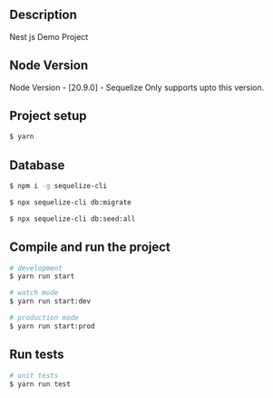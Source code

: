 ## Description
Nest js Demo Project

## Node Version
Node Version - [20.9.0] - Sequelize Only supports upto this version.


## Project setup

```bash
$ yarn
```

## Database
```bash
$ npm i -g sequelize-cli
```

```bash
$ npx sequelize-cli db:migrate
```

```bash
$ npx sequelize-cli db:seed:all
```


## Compile and run the project

```bash
# development
$ yarn run start

# watch mode
$ yarn run start:dev

# production mode
$ yarn run start:prod
```

## Run tests

```bash
# unit tests
$ yarn run test


